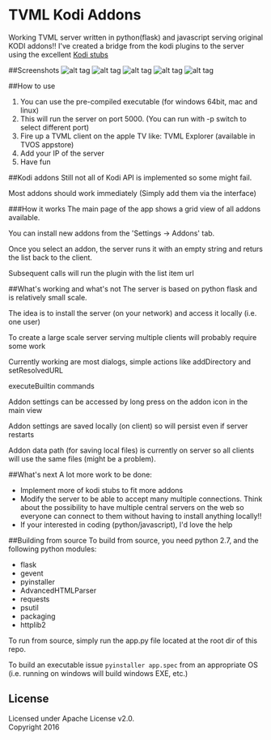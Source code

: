 # TVML Kodi Addons
Working TVML server written in python(flask) and javascript serving original KODI addons!!
I've created a bridge from the kodi plugins to the server using the excellent [Kodi stubs](https://github.com/romanvm/Kodistubs)

##Screenshots
![alt tag](https://raw.githubusercontent.com/ggyeh/TVML-Kodi-Addons/master/images/screenshot1.png)
![alt tag](https://raw.githubusercontent.com/ggyeh/TVML-Kodi-Addons/master/images/screenshot2.png)
![alt tag](https://raw.githubusercontent.com/ggyeh/TVML-Kodi-Addons/master/images/screenshot3.png)
![alt tag](https://raw.githubusercontent.com/ggyeh/TVML-Kodi-Addons/master/images/screenshot4.png)
![alt tag](https://raw.githubusercontent.com/ggyeh/TVML-Kodi-Addons/master/images/screenshot5.png)

##How to use
1. You can use the pre-compiled executable (for windows 64bit, mac and linux)
2. This will run the server on port 5000. (You can run with -p switch to select different port)
3. Fire up a TVML client on the apple TV like: TVML Explorer (available in TVOS appstore)
4. Add your IP of the server
5. Have fun

##Kodi addons
Still not all of Kodi API is implemented so some might fail.

Most addons should work immediately (Simply add them via the interface)

###How it works
The main page of the app shows a grid view of all addons available.

You can install new addons from the 'Settings -> Addons' tab.

Once you select an addon, the server runs it with an empty string and returs the list back to the client.

Subsequent calls will run the plugin with the list item url


##What's working and what's not
The server is based on python flask and is relatively small scale.

The idea is to install the server (on your network) and access it locally (i.e. one user)

To create a large scale server serving multiple clients will probably require some work

Currently working are most dialogs, simple actions like addDirectory and setResolvedURL

executeBuiltin commands

Addon settings can be accessed by long press on the addon icon in the main view

Addon settings are saved locally (on client) so will persist even if server restarts

Addon data path (for saving local files) is currently on server so all clients will use the same files (might be a problem).

##What's next
A lot more work to be done:
- Implement more of kodi stubs to fit more addons
- Modify the server to be able to accept many multiple connections. Think about the possibility to have multiple central servers on the web so everyone can connect to them without having to install anything locally!!
- If your interested in coding (python/javascript), I'd love the help

##Building from source
To build from source, you need python 2.7, and the following python modules:
- flask
- gevent
- pyinstaller
- AdvancedHTMLParser
- requests
- psutil
- packaging
- httplib2


To run from source, simply run the app.py file located at the root dir of this repo.

To build an executable issue `pyinstaller app.spec` from an appropriate OS (i.e. running on windows will build windows EXE, etc.)

## License

Licensed under Apache License v2.0.
<br>
Copyright 2016
